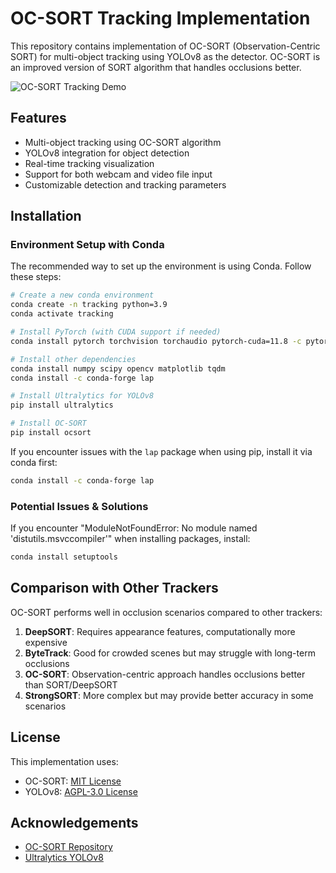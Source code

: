 # OC-SORT Tracking Implementation

This repository contains implementation of OC-SORT (Observation-Centric SORT) for multi-object tracking using YOLOv8 as the detector. OC-SORT is an improved version of SORT algorithm that handles occlusions better.

![OC-SORT Tracking Demo](https://i.postimg.cc/tJMDQV8y/i-Screen-Shoter-Any-Desk-250402174412.jpg)

## Features

- Multi-object tracking using OC-SORT algorithm
- YOLOv8 integration for object detection
- Real-time tracking visualization
- Support for both webcam and video file input
- Customizable detection and tracking parameters

## Installation

### Environment Setup with Conda

The recommended way to set up the environment is using Conda. Follow these steps:

```bash
# Create a new conda environment
conda create -n tracking python=3.9
conda activate tracking

# Install PyTorch (with CUDA support if needed)
conda install pytorch torchvision torchaudio pytorch-cuda=11.8 -c pytorch -c nvidia

# Install other dependencies
conda install numpy scipy opencv matplotlib tqdm
conda install -c conda-forge lap

# Install Ultralytics for YOLOv8
pip install ultralytics

# Install OC-SORT
pip install ocsort
```

If you encounter issues with the `lap` package when using pip, install it via conda first:

```bash
conda install -c conda-forge lap
```

### Potential Issues & Solutions

If you encounter "ModuleNotFoundError: No module named 'distutils.msvccompiler'" when installing packages, install:

```bash
conda install setuptools
```

## Comparison with Other Trackers

OC-SORT performs well in occlusion scenarios compared to other trackers:

1. **DeepSORT**: Requires appearance features, computationally more expensive
2. **ByteTrack**: Good for crowded scenes but may struggle with long-term occlusions
3. **OC-SORT**: Observation-centric approach handles occlusions better than SORT/DeepSORT
4. **StrongSORT**: More complex but may provide better accuracy in some scenarios

## License

This implementation uses:
- OC-SORT: [MIT License](https://github.com/noahcao/OC_SORT/blob/master/LICENSE)
- YOLOv8: [AGPL-3.0 License](https://github.com/ultralytics/ultralytics/blob/main/LICENSE)

## Acknowledgements

- [OC-SORT Repository](https://github.com/noahcao/OC_SORT)
- [Ultralytics YOLOv8](https://github.com/ultralytics/ultralytics)
